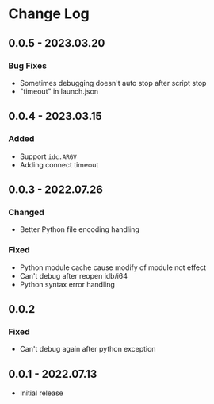 # Change Log

## 0.0.5 - 2023.03.20

### Bug Fixes

- Sometimes debugging doesn't auto stop after script stop
- "timeout" in launch.json

## 0.0.4 - 2023.03.15

### Added

- Support `idc.ARGV`
- Adding connect timeout

## 0.0.3 - 2022.07.26

### Changed

- Better Python file encoding handling

### Fixed

- Python module cache cause modify of module not effect
- Can't debug after reopen idb/i64
- Python syntax error handling

## 0.0.2
### Fixed

- Can't debug again after python exception

## 0.0.1 - 2022.07.13

- Initial release